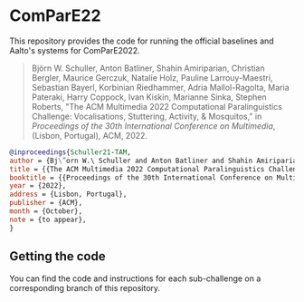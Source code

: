 # ComParE22
This repository provides the code for running the official baselines and Aalto's systems for ComParE2022.

> Björn W. Schuller, Anton Batliner, Shahin Amiriparian, Christian Bergler, Maurice Gerczuk, Natalie Holz, Pauline Larrouy-Maestri, Sebastian Bayerl, Korbinian Riedhammer, Adria Mallol-Ragolta, Maria Pateraki, Harry Coppock, Ivan Kiskin, Marianne Sinka, Stephen Roberts, "The ACM Multimedia 2022 Computational Paralinguistics Challenge: Vocalisations, Stuttering, Activity, & Mosquitos," in *Proceedings of the 30th International Conference on Multimedia*, (Lisbon, Portugal), ACM, 2022.

```bibtex
@inproceedings{Schuller21-TAM,
author = {Bj\”orn W.\ Schuller and Anton Batliner and Shahin Amiriparian and Christian Bergler and Maurice Gerczuk and Natalie Holz and Pauline Larrouy-Maestri and Sebastian Bayerl and Korbinian Riedhammer and Adria Mallol-Ragolta and Maria Pateraki and Harry Coppock and Ivan Kiskin and Marianne Sinka and Stephen Roberts},
title = {{The ACM Multimedia 2022 Computational Paralinguistics Challenge: Vocalisations, Stuttering, Activity, \& Mosquitos}},
booktitle = {{Proceedings of the 30th International Conference on Multimedia}},
year = {2022},
address = {Lisbon, Portugal},
publisher = {ACM},
month = {October},
note = {to appear},
}
```

## Getting the code
You can find the code and instructions for each sub-challenge on a corresponding branch of this repository.


